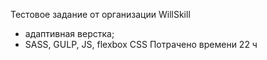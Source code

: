 Тестовое задание от организации WillSkill
 - адаптивная верстка;
 - SASS, GULP, JS, flexbox CSS
 Потрачено времени 22 ч
